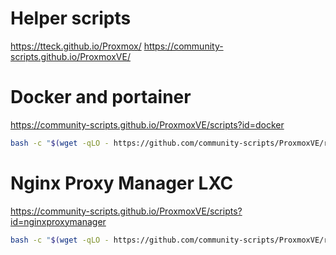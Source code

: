 # Helper scripts
https://tteck.github.io/Proxmox/
https://community-scripts.github.io/ProxmoxVE/

# Docker and portainer
https://community-scripts.github.io/ProxmoxVE/scripts?id=docker
```bash
bash -c "$(wget -qLO - https://github.com/community-scripts/ProxmoxVE/raw/main/ct/docker.sh)"
```

# Nginx Proxy Manager LXC
https://community-scripts.github.io/ProxmoxVE/scripts?id=nginxproxymanager
```bash
bash -c "$(wget -qLO - https://github.com/community-scripts/ProxmoxVE/raw/main/ct/nginxproxymanager.sh)"
```
